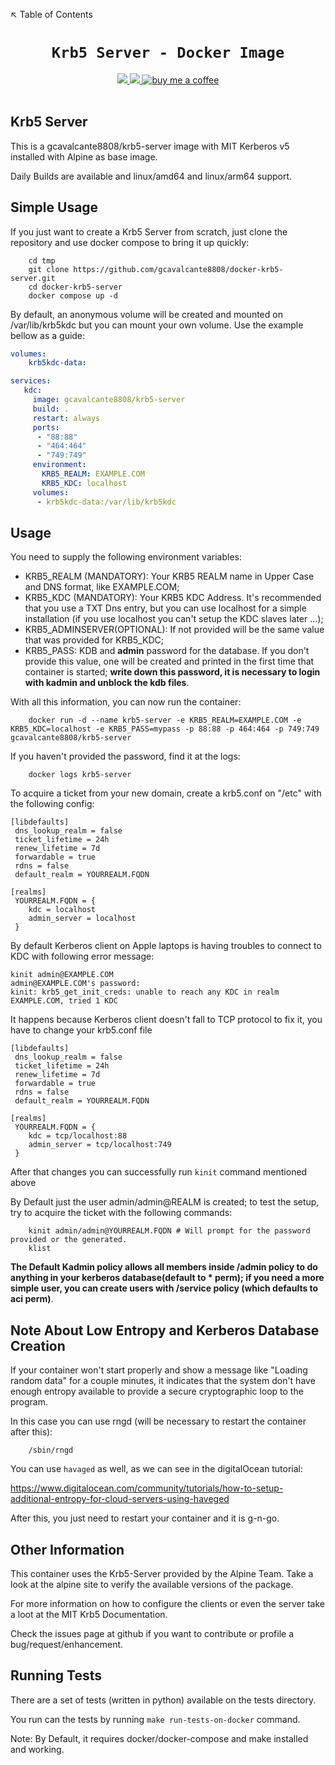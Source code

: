 ↖️ Table of Contents

<h1 align="center"><code>Krb5 Server - Docker Image</code></h1>

<div align="center">
  <a href="https://github.com/gcavalcante8808/docker-krb5-server/actions/workflows/cd.yaml">
    <img src="https://github.com/gcavalcante8808/docker-krb5-server/actions/workflows/cd.yaml/badge.svg">
  </a>
  <a href="https://github.com/gcavalcante8808/docker-krb5-server/actions/workflows/tests.yaml">
    <img src="https://github.com/gcavalcante8808/docker-krb5-server/actions/workflows/tests.yaml/badge.svg">
  </a>
  <a href="https://www.buymeacoffee.com/gcavalcante8808">
    <img src="https://img.shields.io/badge/-buy_me_a%C2%A0coffee-gray?logo=buy-me-a-coffee" alt="buy me a coffee">
  </a>
</div>
<br>

Krb5 Server
-----------

This is a gcavalcante8808/krb5-server image with MIT Kerberos v5 installed with Alpine as base image. 

Daily Builds are available and linux/amd64 and linux/arm64 support.

Simple Usage
------------

If you just want to create a Krb5 Server from scratch, just clone the repository and use docker compose to bring it up quickly:

```
    cd tmp
    git clone https://github.com/gcavalcante8808/docker-krb5-server.git
    cd docker-krb5-server
    docker compose up -d
```

By default, an anonymous volume will be created and mounted on /var/lib/krb5kdc but you can mount your own
volume. Use the example bellow as a guide:

```yml
volumes:
    krb5kdc-data:

services:
   kdc:
     image: gcavalcante8808/krb5-server
     build: .
     restart: always
     ports:
      - "88:88"
      - "464:464"
      - "749:749"
     environment:
       KRB5_REALM: EXAMPLE.COM
       KRB5_KDC: localhost
     volumes:
      - krb5kdc-data:/var/lib/krb5kdc
```

Usage
-----

You need to supply the following environment variables:

 * KRB5_REALM (MANDATORY): Your KRB5 REALM name in Upper Case and DNS format, like EXAMPLE.COM;
 * KRB5_KDC (MANDATORY): Your KRB5 KDC Address. It's recommended that you use a TXT Dns entry, but you can use localhost for a simple installation (if you use localhost you can't setup the KDC slaves later ...);
 * KRB5_ADMINSERVER(OPTIONAL): If not provided will be the same value that was provided for KRB5_KDC;
 * KRB5_PASS: KDB and **admin** password for the database. If you don't provide this value, one will be created and printed in the first time that container is started; **write down this password, it is necessary to login with kadmin and unblock the kdb files**.

With all this information, you can now run the container:

```
    docker run -d --name krb5-server -e KRB5_REALM=EXAMPLE.COM -e KRB5_KDC=localhost -e KRB5_PASS=mypass -p 88:88 -p 464:464 -p 749:749 gcavalcante8808/krb5-server
```

If you haven't provided the password, find it at the logs:

```
    docker logs krb5-server
```

To acquire a ticket from your new domain, create a krb5.conf on "/etc" with the following config:

```
[libdefaults]
 dns_lookup_realm = false
 ticket_lifetime = 24h
 renew_lifetime = 7d
 forwardable = true
 rdns = false
 default_realm = YOURREALM.FQDN
 
[realms]
 YOURREALM.FQDN = {
    kdc = localhost
    admin_server = localhost
 }

```

By default Kerberos client on Apple laptops is having troubles to connect to KDC with following error message:
```
kinit admin@EXAMPLE.COM
admin@EXAMPLE.COM's password: 
kinit: krb5_get_init_creds: unable to reach any KDC in realm EXAMPLE.COM, tried 1 KDC
```

It happens because Kerberos client doesn't fall to TCP protocol to fix it, you have to change your krb5.conf file
```
[libdefaults]
 dns_lookup_realm = false
 ticket_lifetime = 24h
 renew_lifetime = 7d
 forwardable = true
 rdns = false
 default_realm = YOURREALM.FQDN
 
[realms]
 YOURREALM.FQDN = {
    kdc = tcp/localhost:88
    admin_server = tcp/localhost:749
 }

```

After that changes you can successfully run `kinit` command mentioned above

By Default just the user admin/admin@REALM is created; to test the setup, try to acquire the ticket with the following commands:

```
    kinit admin/admin@YOURREALM.FQDN # Will prompt for the password provided or the generated.
    klist
```

**The Default Kadmin policy allows all members inside /admin policy to do anything in your kerberos database(default to * perm); if you need a more simple user, you can create users with /service policy (which defaults to aci perm)**.

Note About Low Entropy and Kerberos Database Creation
-----------------------------------------------------

If your container won't start properly and show a message like "Loading random data" for a couple minutes, it indicates that the system don't have enough entropy available to provide a secure cryptographic loop to the program.

In this case you can use rngd (will be necessary to restart the container after this):

```
    /sbin/rngd
```

You can use `havaged` as well, as we can see in the digitalOcean tutorial:

https://www.digitalocean.com/community/tutorials/how-to-setup-additional-entropy-for-cloud-servers-using-haveged

After this, you just need to restart your container and it is g-n-go.

Other Information
-----------------

This container uses the Krb5-Server provided by the Alpine Team. Take a look at the alpine site to verify the available versions of the package.

For more information on how to configure the clients or even the server take a loot at the MIT Krb5 Documentation.

Check the issues page at github if you want to contribute or profile a bug/request/enhancement.

Running Tests
-------------

There are a set of tests (written in python) available on the tests directory. 

You run can the tests by running `make run-tests-on-docker` command.

Note: By Default, it requires docker/docker-compose and make installed and working.
